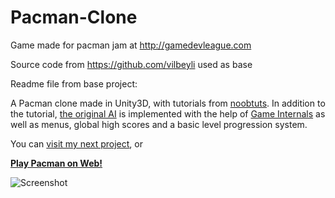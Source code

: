 Pacman-Clone
============
Game made for pacman jam at http://gamedevleague.com 

Source code from https://github.com/vilbeyli used as base

Readme file from base project:


A Pacman clone made in Unity3D, with tutorials from [noobtuts](http://noobtuts.com/unity/2d-pacman-game). In addition to the tutorial, [the original AI](http://pacman.shaunew.com/play/index.htm) is implemented with the help of [Game Internals](http://gameinternals.com/post/2072558330/understanding-pac-man-ghost-behavior) as well as menus, global high scores and a basic level progression system.

You can [visit my next project](https://github.com/vilbeyli/Minesweeper), or

**[Play Pacman on Web!](http://vilbeyli.github.io/Pacman/)**

![Screenshot](http://i.imgur.com/GQcmfQY.png)



